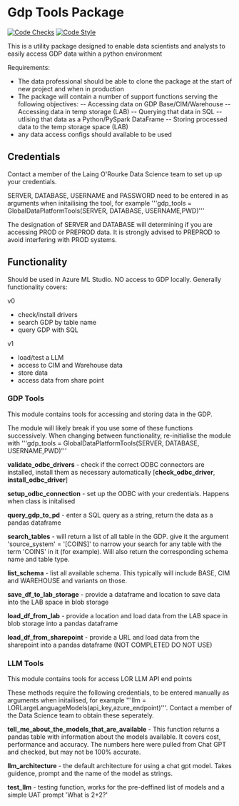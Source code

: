 # Gdp Tools Package

[![Code Checks](https://github.com/laingorourke/gdp-tools/actions/workflows/code-checks.yml/badge.svg)](https://github.com/laingorourke/gdp-tools/actions/workflows/code-checks.yml)
[![Code Style](https://img.shields.io/badge/Code%20Style-flake8-blue)](https://flake8.pycqa.org/)

This is a utility package designed to enable data scientists and analysts to easily access GDP data within a python environment

Requirements:
- The data professional should be able to clone the package at the start of new project and when in production
- The package will contain a number of support functions serving the following objectives:
-- Accessing data on GDP Base/CIM/Warehouse 
-- Accessing data in temp storage (LAB)
-- Querying that data in SQL
-- utlising that data as a Python/PySpark DataFrame
-- Storing processed data to the temp storage space (LAB)
- any data access configs should available to be used 


## Credentials

Contact a member of the Laing O'Rourke Data Science team to set up up your credentials.

SERVER, DATABASE, USERNAME and PASSWORD need to be entered in as arguments when initailising the tool, for example '''gdp_tools = GlobalDataPlatformTools(SERVER, DATABASE, USERNAME,PWD)'''

The designation of SERVER and DATABASE will determining if you are accessing PROD or PREPROD data. It is strongly advised to PREPROD to avoid interfering with PROD systems. 

## Functionality

Should be used in Azure ML Studio. NO access to GDP locally. Generally functionality covers:

v0
- check/install drivers
- search GDP by table name
- query GDP with SQL

v1
- load/test a LLM
- access to CIM and Warehouse data
- store data
- access data from share point


### GDP Tools

This module contains tools for accessing and storing data in the GDP.

The module will likely break if you use some of these functions successively. When changing between functionality, re-initialise the module with '''gdp_tools = GlobalDataPlatformTools(SERVER, DATABASE, USERNAME,PWD)'''

**validate_odbc_drivers** - check if the correct ODBC connectors are installed, install them as necessary automatically [**check_odbc_driver**, **install_odbc_driver**] 

**setup_odbc_connection** - set up the ODBC with your credentials. Happens when class is initalised

**query_gdp_to_pd** - enter a SQL query as a string, return the data as a pandas dataframe

**search_tables** - will return a list of all table in the GDP. give it the argument 'source_system' = '[COINS]' to narrow your search for any table with the term 'COINS' in it (for example). Will also return the corresponding schema name and table type. 

**list_schema** - list all available schema. This typically will include BASE, CIM and WAREHOUSE and variants on those.

**save_df_to_lab_storage** - provide a dataframe and location to save data into the LAB space in blob storage

**load_df_from_lab** - provide a location and load data from the LAB space in blob storage into a pandas dataframe

**load_df_from_sharepoint** - provide a URL and load data from the sharepoint into a pandas dataframe (NOT COMPLETED DO NOT USE)




### LLM Tools

This module contains tools for access LOR LLM API end points

These methods require the following credentials, to be entered manually as arguments when initailised, for example '''llm = LORLargeLanguageModels(api_key,azure_endpoint)'''. Contact a member of the Data Science team to obtain these seperately. 

**tell_me_about_the_models_that_are_available** -  This function returns a pandas table with information about the models available. It covers cost, performance and accuracy. The numbers here were pulled from Chat GPT and checked, but may not be 100% accurate. 

**llm_architecture** - the default architecture for using a chat gpt model. Takes guidence, prompt and the name of the model as strings.

**test_llm** - testing function, works for the pre-deffined list of models and a simple UAT prompt 'What is 2+2?'

